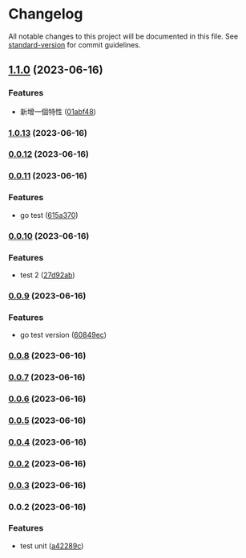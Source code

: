# Changelog

All notable changes to this project will be documented in this file. See [standard-version](https://github.com/conventional-changelog/standard-version) for commit guidelines.

## [1.1.0](https://github.com/tommy88520/portfolio-js/compare/v1.0.13...v1.1.0) (2023-06-16)


### Features

* 新增一個特性 ([01abf48](https://github.com/tommy88520/portfolio-js/commit/01abf484c1eb5f47e8a6ceea9fd8751bf3dfc391))

### [1.0.13](https://github.com/tommy88520/portfolio-js/compare/v0.0.12...v1.0.13) (2023-06-16)

### [0.0.12](https://github.com/tommy88520/portfolio-js/compare/v0.0.11...v0.0.12) (2023-06-16)

### [0.0.11](https://github.com/tommy88520/portfolio-js/compare/v0.0.10...v0.0.11) (2023-06-16)


### Features

* go test ([615a370](https://github.com/tommy88520/portfolio-js/commit/615a3702d7e0396bf83b4afdfd9d3592296a69ca))

### [0.0.10](https://github.com/tommy88520/portfolio-js/compare/v0.0.9...v0.0.10) (2023-06-16)


### Features

* test 2 ([27d92ab](https://github.com/tommy88520/portfolio-js/commit/27d92ab4e72c55388f7bbd25dbee2c991d59ad15))

### [0.0.9](https://github.com/tommy88520/portfolio-js/compare/v0.0.8...v0.0.9) (2023-06-16)


### Features

* go test version ([60849ec](https://github.com/tommy88520/portfolio-js/commit/60849ec19b09074c3d5fa31428ad26701ce2d9e0))

### [0.0.8](https://github.com/tommy88520/portfolio-js/compare/v0.0.7...v0.0.8) (2023-06-16)

### [0.0.7](https://github.com/tommy88520/portfolio-js/compare/v0.0.6...v0.0.7) (2023-06-16)

### [0.0.6](https://github.com/tommy88520/portfolio-js/compare/v0.0.5...v0.0.6) (2023-06-16)

### [0.0.5](https://github.com/tommy88520/portfolio-js/compare/v0.0.4...v0.0.5) (2023-06-16)

### [0.0.4](https://github.com/tommy88520/portfolio-js/compare/v0.0.3...v0.0.4) (2023-06-16)

### [0.0.2](https://github.com/tommy88520/portfolio-js/compare/v0.0.3...v0.0.2) (2023-06-16)

### [0.0.3](https://github.com/tommy88520/portfolio-js/compare/v0.0.2...v0.0.3) (2023-06-16)

### 0.0.2 (2023-06-16)


### Features

* test unit ([a42289c](https://github.com/tommy88520/portfolio-js/commit/a42289c5a6cbfdc7ef2c0ec2e3caad99473f1ab8))
